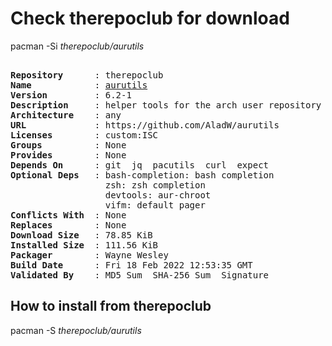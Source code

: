 # Check therepoclub for download

pacman -Si *therepoclub/aurutils*

<div class="highlight"><pre class="highlight"><text>
<b>Repository</b>      : therepoclub
<b>Name</b>            : <a href="../../x86_64/aurutils-6.2-1-any.pkg.tar.zst">aurutils</a>
<b>Version</b>         : 6.2-1
<b>Description</b>     : helper tools for the arch user repository
<b>Architecture</b>    : any
<b>URL</b>             : https://github.com/AladW/aurutils
<b>Licenses</b>        : custom:ISC
<b>Groups</b>          : None
<b>Provides</b>        : None
<b>Depends On</b>      : git  jq  pacutils  curl  expect
<b>Optional Deps</b>   : bash-completion: bash completion
                  zsh: zsh completion
                  devtools: aur-chroot
                  vifm: default pager
<b>Conflicts With</b>  : None
<b>Replaces</b>        : None
<b>Download Size</b>   : 78.85 KiB
<b>Installed Size</b>  : 111.56 KiB
<b>Packager</b>        : Wayne Wesley <wayne6324@gmail.com>
<b>Build Date</b>      : Fri 18 Feb 2022 12:53:35 GMT
<b>Validated By</b>    : MD5 Sum  SHA-256 Sum  Signature
</text></pre></div>

## How to install from therepoclub

pacman -S *therepoclub/aurutils*
